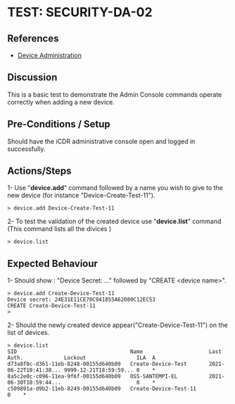 # TEST: SECURITY-DA-02

## References

* [Device Administration](../../../../../operations/host-administration/santedb-icdr-admin-console/untitled.md)

## Discussion

This is a basic test to demonstrate the Admin Console commands operate correctly when adding a new device.

## Pre-Conditions / Setup

Should have the iCDR administrative console open and logged in successfully.

## Actions/Steps

1- Use "**device.add**" command followed by a name you wish to give to the new device \(for instance "Device-Create-Test-11"\).

```text
> device.add Device-Create-Test-11
```

2- To test the  validation of the created device use "**device.list**" command \(This command lists all the divices \)

```text
> device.list
```

## Expected Behaviour

1- Should show : "Device Secret: ..." followed by "CREATE &lt;device name&gt;".

```text
> device.add Create-Device-Test-11
Device secret: 24E31E11CE70C941855A62080C12EC53
CREATE Create-Device-Test-11
>
```

2- Should the newly created device appear\("Create-Device-Test-11"\) on the list of devices.

```text
> device.list
SID                                    Name                     Last Auth.             Lockout                ILA  A
d73a8f8c-d361-11eb-8248-00155d640b09   Create-Device-Test       2021-06-22T10:41:38... 9999-12-21T18:59:59... 0    *
8a5c2e0c-c096-11ea-9f6f-00155d640b09   OSS-SANTEMPI-EL          2021-06-30T10:59:44...                        0    *
c509891a-d9b2-11eb-8249-00155d640b09   Create-Device-Test-11                                                  0    *
```

